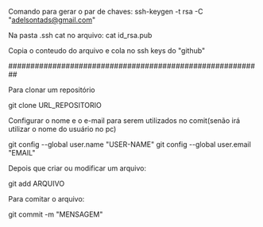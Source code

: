 Comando para gerar o par de chaves:
ssh-keygen -t rsa -C "adelsontads@gmail.com"

Na pasta .ssh cat no arquivo:
cat id_rsa.pub

Copia o conteudo do arquivo e cola no ssh keys do "github"

##########################################################

Para clonar um repositório

git clone URL_REPOSITORIO

Configurar o nome e o e-mail para serem utilizados no comit(senão irá utilizar o nome do usuário no pc)

git config --global user.name "USER-NAME"
git config --global user.email "EMAIL"

Depois que criar ou modificar um arquivo:

git add ARQUIVO

Para comitar o arquivo:

git commit -m "MENSAGEM"
